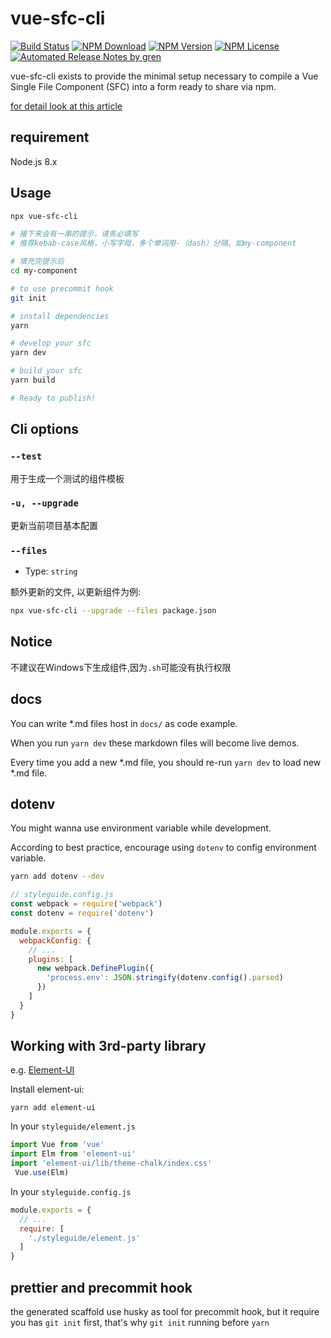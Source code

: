 # vue-sfc-cli

[![Build Status](https://travis-ci.com/FEMessage/vue-sfc-cli.svg?branch=master)](https://travis-ci.com/FEMessage/vue-sfc-cli)
[![NPM Download](https://img.shields.io/npm/dm/vue-sfc-cli.svg)](https://www.npmjs.com/package/vue-sfc-cli)
[![NPM Version](https://img.shields.io/npm/v/vue-sfc-cli.svg)](https://www.npmjs.com/package/vue-sfc-cli)
[![NPM License](https://img.shields.io/npm/l/vue-sfc-cli.svg)](https://github.com/FEMessage/vue-sfc-cli/blob/master/LICENSE)
[![Automated Release Notes by gren](https://img.shields.io/badge/%F0%9F%A4%96-release%20notes-00B2EE.svg)](https://github-tools.github.io/github-release-notes/)

vue-sfc-cli exists to provide the minimal setup necessary to compile a Vue Single File Component (SFC) into a form ready to share via npm.

[for detail look at this article](https://github.com/levy9527/blog/issues/2)

## requirement
Node.js 8.x

## Usage
```bash
npx vue-sfc-cli

# 接下来会有一串的提示，请务必填写
# 推荐kebab-case风格，小写字母，多个单词用-（dash）分隔，如my-component

# 填充完提示后
cd my-component

# to use precommit hook
git init

# install dependencies
yarn

# develop your sfc
yarn dev

# build your sfc
yarn build

# Ready to publish!
```

## Cli options

### `--test`

用于生成一个测试的组件模板

### `-u, --upgrade`

更新当前项目基本配置

### `--files`

- Type: `string`

额外更新的文件, 以更新组件为例:

```sh
npx vue-sfc-cli --upgrade --files package.json
```

## Notice

不建议在Windows下生成组件,因为`.sh`可能没有执行权限

## docs

You can write *.md files host in `docs/` as code example.

When you run `yarn dev` these markdown files will become live demos.

Every time you add a new *.md file, you should re-run `yarn dev` to load new *.md file.

## dotenv

You might wanna use environment variable while development.

According to best practice, encourage using `dotenv` to config environment variable.

```sh
yarn add dotenv --dev
```

```js
// styleguide.config.js
const webpack = require('webpack')
const dotenv = require('dotenv')

module.exports = {
  webpackConfig: {
    // ...
    plugins: [
      new webpack.DefinePlugin({
        'process.env': JSON.stringify(dotenv.config().parsed)
      })
    ]
  }
}
```

## Working with 3rd-party library

e.g. [Element-UI](https://element.eleme.io)

Install element-ui:

```console
yarn add element-ui
```

In your `styleguide/element.js`

```js
import Vue from 'vue'
import Elm from 'element-ui'
import 'element-ui/lib/theme-chalk/index.css'
 Vue.use(Elm)
```

In your `styleguide.config.js`

```js
module.exports = {
  // ...
  require: [
    './styleguide/element.js'
  ]
}	
```

## prettier and precommit hook

the generated scaffold use husky as tool for precommit hook, but it require you has `git init` first, that's why `git init` running before
`yarn`
